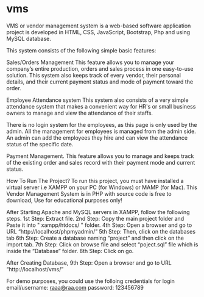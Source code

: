 # vms

VMS or vendor management system is a web-based software application project is developed in HTML, CSS, JavaScript, Bootstrap, Php and using MySQL database. 

This system consists of the following simple basic features:

Sales/Orders Management
		This feature allows you to manage your company’s entire production, orders and sales process in one easy-to-use solution. This system also keeps track of every vendor, their personal details, and their current payment status and mode of payment toward the order.

Employee Attendance system
		This system also consists of a very simple attendance system that makes a convenient way for HR's or small business owners to manage and view the attendance of their staffs.

There is no login system for the employees, as this page is only used by the admin. All the management for employees is managed from the admin side. An admin can add the employees they hire and can view the attendance status of the specific date.

Payment Management.
		This feature allows you to manage and keeps track of the existing order and sales record with their payment mode and current status.

How To Run The Project?
To run this project, you must have installed a virtual server i.e XAMPP on your PC (for Windows) or MAMP (for Mac). This Vendor Management System is in PHP with source code is free to download, Use for educational purposes only!

After Starting Apache and MySQL servers in XAMPP, follow the following steps.
	1st Step: Extract file.
	2nd Step: Copy the main project folder and Paste it into " xampp/htdocs/ " folder.
	4th Step: Open a browser and go to URL “http://localhost/phpmyadmin/”
	5th Step: Then, click on the databases tab
	6th Step: Create a database naming “project” and then click on the import tab.
	7th Step: Click on browse file and select “poject.sql” file which is inside the “Database” folder.
	8th Step: Click on go.

After Creating Database,
	9th Step: Open a browser and go to URL “http://localhost/vms/”


For demo purposes, you could use the folloing credentials for login
	email/username: raaa@raa.com
	password: 123456789



